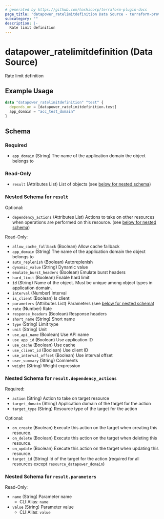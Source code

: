 ```yaml
---
# generated by https://github.com/hashicorp/terraform-plugin-docs
page_title: "datapower_ratelimitdefinition Data Source - terraform-provider-datapower"
subcategory: ""
description: |-
  Rate limit definition
---
```


# datapower_ratelimitdefinition (Data Source)

Rate limit definition

## Example Usage

```terraform
data "datapower_ratelimitdefinition" "test" {
  depends_on = [datapower_ratelimitdefinition.test]
  app_domain = "acc_test_domain"
}
```

<!-- schema generated by tfplugindocs -->
## Schema

### Required

- `app_domain` (String) The name of the application domain the object belongs to

### Read-Only

- `result` (Attributes List) List of objects (see [below for nested schema](#nestedatt--result))

<a id="nestedatt--result"></a>
### Nested Schema for `result`

Optional:

- `dependency_actions` (Attributes List) Actions to take on other resources when operations are performed on this resource. (see [below for nested schema](#nestedatt--result--dependency_actions))

Read-Only:

- `allow_cache_fallback` (Boolean) Allow cache fallback
- `app_domain` (String) The name of the application domain the object belongs to
- `auto_replenish` (Boolean) Autoreplenish
- `dynamic_value` (String) Dynamic value
- `emulate_burst_headers` (Boolean) Emulate burst headers
- `hard_limit` (Boolean) Enable hard limit
- `id` (String) Name of the object. Must be unique among object types in application domain.
- `interval` (Number) Interval
- `is_client` (Boolean) Is client
- `parameters` (Attributes List) Parameters (see [below for nested schema](#nestedatt--result--parameters))
- `rate` (Number) Rate
- `response_headers` (Boolean) Response headers
- `short_name` (String) Short name
- `type` (String) Limit type
- `unit` (String) Unit
- `use_api_name` (Boolean) Use API name
- `use_app_id` (Boolean) Use application ID
- `use_cache` (Boolean) Use cache
- `use_client_id` (Boolean) Use client ID
- `use_interval_offset` (Boolean) Use interval offset
- `user_summary` (String) Comments
- `weight` (String) Weight expression

<a id="nestedatt--result--dependency_actions"></a>
### Nested Schema for `result.dependency_actions`

Required:

- `action` (String) Action to take on target resource
- `target_domain` (String) Application domain of the target for the action
- `target_type` (String) Resource type of the target for the action

Optional:

- `on_create` (Boolean) Execute this action on the target when creating this resource.
- `on_delete` (Boolean) Execute this action on the target when deleting this resource.
- `on_update` (Boolean) Execute this action on the target when updating this resource.
- `target_id` (String) Id of the target for the action (required for all resources except `resource_datapower_domain`)


<a id="nestedatt--result--parameters"></a>
### Nested Schema for `result.parameters`

Read-Only:

- `name` (String) Parameter name
  - CLI Alias: `name`
- `value` (String) Parameter value
  - CLI Alias: `value`

